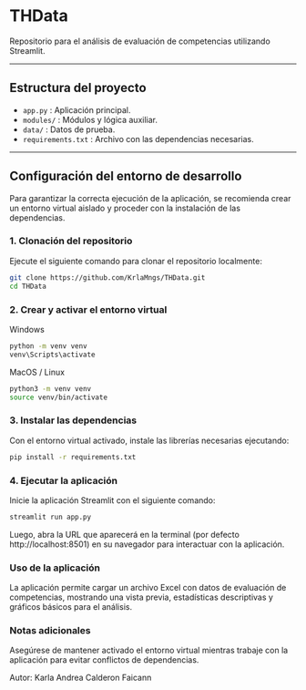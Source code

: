 # THData

Repositorio para el análisis de evaluación de competencias utilizando Streamlit.

---

## Estructura del proyecto

- `app.py` : Aplicación principal.
- `modules/` : Módulos y lógica auxiliar.
- `data/` : Datos de prueba.
- `requirements.txt` : Archivo con las dependencias necesarias.

---

## Configuración del entorno de desarrollo

Para garantizar la correcta ejecución de la aplicación, se recomienda crear un entorno virtual aislado y proceder con la instalación de las dependencias.

### 1. Clonación del repositorio

Ejecute el siguiente comando para clonar el repositorio localmente:

```bash
git clone https://github.com/KrlaMngs/THData.git
cd THData

```

### 2. Crear y activar el entorno virtual
Windows
```bash
python -m venv venv
venv\Scripts\activate
```
MacOS / Linux
```bash
python3 -m venv venv
source venv/bin/activate
```
### 3. Instalar las dependencias
Con el entorno virtual activado, instale las librerías necesarias ejecutando:
```bash
pip install -r requirements.txt
```
### 4. Ejecutar la aplicación
Inicie la aplicación Streamlit con el siguiente comando:
```bash
streamlit run app.py
```

Luego, abra la URL que aparecerá en la terminal (por defecto http://localhost:8501) en su navegador para interactuar con la aplicación.

### Uso de la aplicación
La aplicación permite cargar un archivo Excel con datos de evaluación de competencias, mostrando una vista previa, estadísticas descriptivas y gráficos básicos para el análisis.

### Notas adicionales
Asegúrese de mantener activado el entorno virtual mientras trabaje con la aplicación para evitar conflictos de dependencias.

Autor: Karla Andrea Calderon Faicann
